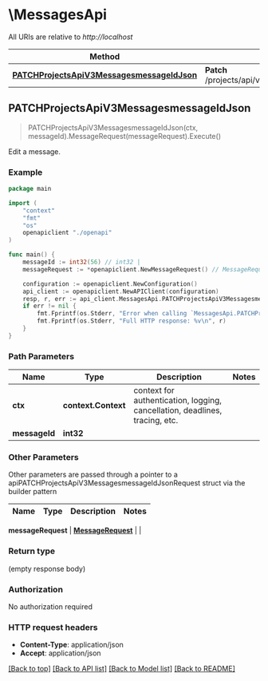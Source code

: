 # \MessagesApi

All URIs are relative to *http://localhost*

Method | HTTP request | Description
------------- | ------------- | -------------
[**PATCHProjectsApiV3MessagesmessageIdJson**](MessagesApi.md#PATCHProjectsApiV3MessagesmessageIdJson) | **Patch** /projects/api/v3/messages/{messageId}.json | Edit a message.



## PATCHProjectsApiV3MessagesmessageIdJson

> PATCHProjectsApiV3MessagesmessageIdJson(ctx, messageId).MessageRequest(messageRequest).Execute()

Edit a message.



### Example

```go
package main

import (
    "context"
    "fmt"
    "os"
    openapiclient "./openapi"
)

func main() {
    messageId := int32(56) // int32 | 
    messageRequest := *openapiclient.NewMessageRequest() // MessageRequest | 

    configuration := openapiclient.NewConfiguration()
    api_client := openapiclient.NewAPIClient(configuration)
    resp, r, err := api_client.MessagesApi.PATCHProjectsApiV3MessagesmessageIdJson(context.Background(), messageId).MessageRequest(messageRequest).Execute()
    if err != nil {
        fmt.Fprintf(os.Stderr, "Error when calling `MessagesApi.PATCHProjectsApiV3MessagesmessageIdJson``: %v\n", err)
        fmt.Fprintf(os.Stderr, "Full HTTP response: %v\n", r)
    }
}
```

### Path Parameters


Name | Type | Description  | Notes
------------- | ------------- | ------------- | -------------
**ctx** | **context.Context** | context for authentication, logging, cancellation, deadlines, tracing, etc.
**messageId** | **int32** |  | 

### Other Parameters

Other parameters are passed through a pointer to a apiPATCHProjectsApiV3MessagesmessageIdJsonRequest struct via the builder pattern


Name | Type | Description  | Notes
------------- | ------------- | ------------- | -------------

 **messageRequest** | [**MessageRequest**](MessageRequest.md) |  | 

### Return type

 (empty response body)

### Authorization

No authorization required

### HTTP request headers

- **Content-Type**: application/json
- **Accept**: application/json

[[Back to top]](#) [[Back to API list]](../README.md#documentation-for-api-endpoints)
[[Back to Model list]](../README.md#documentation-for-models)
[[Back to README]](../README.md)

